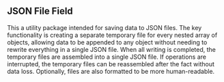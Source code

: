 ## JSON File Field

This a utility package intended for saving data to JSON files.  The key functionality is creating a separate temporary file for every nested array of objects, allowing data to be appended to any object without needing to rewrite everything in a single JSON file.  When all writing is completed, the temporary files are assembled into a single JSON file.  If operations are interrupted, the temporary files can be reassembled after the fact without data loss.  Optionally, files are also formatted to be more human-readable.
